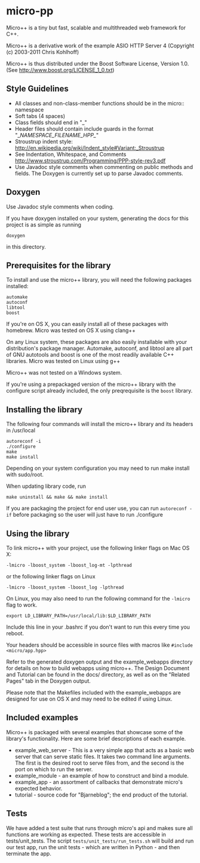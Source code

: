 # micro-pp

Micro++ is a tiny but fast, scalable and multithreaded web framework for C++.

Micro++ is a derivative work of the example ASIO HTTP Server 4 (Copyright (c) 2003-2011 Chris Kohlhoff)

Micro++ is thus distributed under the Boost Software License, Version 1.0. (See http://www.boost.org/LICENSE_1_0.txt)

## Style Guidelines

* All classes and non-class-member functions should be in the micro:: namespace
* Soft tabs (4 spaces)
* Class fields should end in "\_"
* Header files should contain include guards in the format "\__NAMESPACE_FILENAME_HPP\__"
* Stroustrup indent style: http://en.wikipedia.org/wiki/Indent_style#Variant:_Stroustrup
* See Indentation, Whitespace, and Comments http://www.stroustrup.com/Programming/PPP-style-rev3.pdf
* Use Javadoc style comments when commenting on public methods and fields. The Doxygen is currently set up to parse Javadoc comments.

## Doxygen
Use Javadoc style comments when coding.

If you have doxygen installed on your system, generating the docs for this project is as simple as running

    doxygen

in this directory.

## Prerequisites for the library
To install and use the micro++ library, you will need the following packages installed:

    automake
    autoconf
    libtool
    boost

If you're on OS X, you can easily install all of these packages with homebrew. Micro was tested on OS X using clang++

On any Linux system, these packages are also easily installable with your distribution's package manager. Automake, autoconf, and libtool are all part of GNU autotools and boost is one of the most readily available C++ libraries. Micro was tested on Linux using g++

Micro++ was not tested on a Windows system.

If you're using a prepackaged version of the micro++ library with the configure script already included, the only preqrequisite is the `boost` library.

## Installing the library
The following four commands will install the micro++ library and its headers in /usr/local

    autoreconf -i
    ./configure
    make
    make install

Depending on your system configuration you may need to run make install with sudo/root.

When updating library code, run

    make uninstall && make && make install

If you are packaging the project for end user use, you can run `autoreconf -if` before packaging so the user will just have to run ./configure

## Using the library
To link micro++ with your project, use the following linker flags on Mac OS X:

    -lmicro -lboost_system -lboost_log-mt -lpthread

or the following linker flags on Linux

    -lmicro -lboost_system -lboost_log -lpthread

On Linux, you may also need to run the following command for the `-lmicro` flag to work.

    export LD_LIBRARY_PATH=/usr/local/lib:$LD_LIBRARY_PATH

Include this line in your .bashrc if you don't want to run this every time you reboot.

Your headers should be accessible in source files with macros like `#include <micro/app.hpp>`

Refer to the generated doxygen output and the example_webapps directory for details on how to build webapps using micro++. The Design Document and Tutorial can be found in the docs/ directory, as well as on the "Related Pages" tab in the Doxygen output.

Please note that the Makefiles included with the example_webapps are designed for use on OS X and may need to be edited if using Linux.

## Included examples
Micro++ is packaged with several examples that showcase some of the library's functionality. Here are some brief descriptions of each example.

* example_web_server - This is a very simple app that acts as a basic web server that can serve static files. It takes two command line arguments. The first is the desired root to serve files from, and the second is the port on which to run the server.
* example_module - an example of how to construct and bind a module. 
* example_app - an assortment of callbacks that demonstrate micro's expected behavior. 
* tutorial - source code for "Bjarneblog"; the end product of the tutorial. 

## Tests 
We have added a test suite that runs through micro's api and makes sure all functions are working as expected. These tests are accessible in tests/unit_tests. The script `tests/unit_tests/run_tests.sh` will build and run our test app, run the unit tests - which are written in Python - and then terminate the app.  
